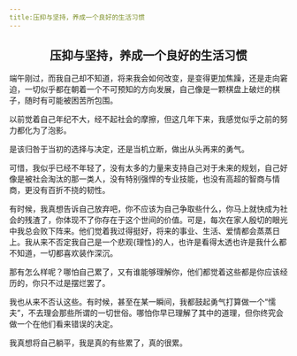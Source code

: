 ```yaml
---
title:压抑与坚持，养成一个良好的生活习惯
---
```


##  <center>压抑与坚持，养成一个良好的生活习惯</center>

端午刚过，而我自己却不知道，将来我会如何改变，是变得更加焦躁，还是走向窘迫，一切似乎都在朝着一个不可预知的方向发展，自己像是一颗棋盘上破烂的棋子，随时有可能被困苦所包围。

以前觉着自己年纪不大，经不起社会的摩擦，但这几年下来，我感觉似乎之前的努力都化为了泡影。

是该归咎于当初的选择与决定，还是当机立断，做出从头再来的勇气。

可惜，我似乎已经不年轻了，没有太多的力量来支持自己对于未来的规划，自己好像是被社会淘汰的那一类人，没有特别强悍的专业技能，也没有高超的智商与情商，更没有百折不挠的韧性。

有时候，我真想告诉自己放弃吧，你不应该为自己争取些什么，你马上就快成为社会的残渣了，你体现不了你存在于这个世间的价值。可是，每次在家人殷切的眼光中我总会败下阵来。他们觉着我过得挺好，将来的事业、生活、爱情都会蒸蒸日上。我从来不否定我自己是一个悲观{理性}的人，也许是看得太透也许是我什么都不知道，一切都喜欢装作深沉。

那有怎么样呢？哪怕自己累了，又有谁能够理解你，他们都觉着这些都是你应该经历的，你只不过是摆烂罢了。

我也从来不否认这些。有时候，甚至在某一瞬间，我都鼓起勇气打算做一个“懦夫”，不去理会那些所谓的一切世俗。哪怕你早已理解了其中的道理，但你终究会做一个在他们看来错误的决定。

我真想将自己躺平，我是真的有些累了，真的很累。